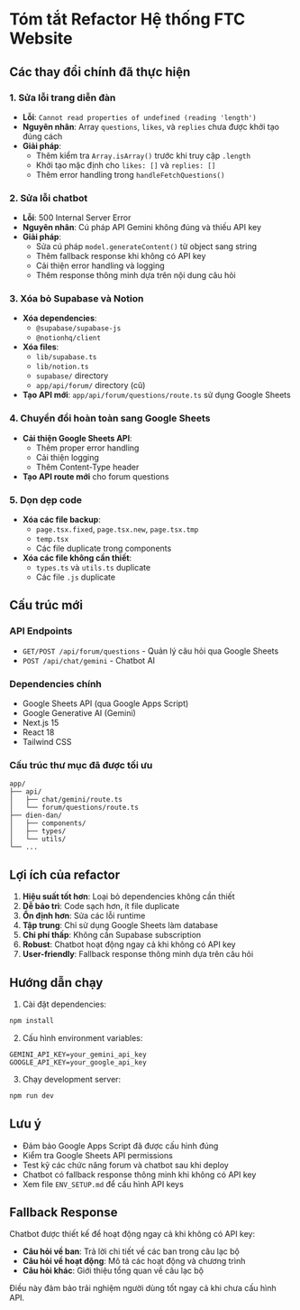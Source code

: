 # Tóm tắt Refactor Hệ thống FTC Website

## Các thay đổi chính đã thực hiện

### 1. Sửa lỗi trang diễn đàn
- **Lỗi**: `Cannot read properties of undefined (reading 'length')`
- **Nguyên nhân**: Array `questions`, `likes`, và `replies` chưa được khởi tạo đúng cách
- **Giải pháp**:
  - Thêm kiểm tra `Array.isArray()` trước khi truy cập `.length`
  - Khởi tạo mặc định cho `likes: []` và `replies: []`
  - Thêm error handling trong `handleFetchQuestions()`

### 2. Sửa lỗi chatbot
- **Lỗi**: 500 Internal Server Error
- **Nguyên nhân**: Cú pháp API Gemini không đúng và thiếu API key
- **Giải pháp**:
  - Sửa cú pháp `model.generateContent()` từ object sang string
  - Thêm fallback response khi không có API key
  - Cải thiện error handling và logging
  - Thêm response thông minh dựa trên nội dung câu hỏi

### 3. Xóa bỏ Supabase và Notion
- **Xóa dependencies**:
  - `@supabase/supabase-js`
  - `@notionhq/client`
- **Xóa files**:
  - `lib/supabase.ts`
  - `lib/notion.ts`
  - `supabase/` directory
  - `app/api/forum/` directory (cũ)
- **Tạo API mới**: `app/api/forum/questions/route.ts` sử dụng Google Sheets

### 4. Chuyển đổi hoàn toàn sang Google Sheets
- **Cải thiện Google Sheets API**:
  - Thêm proper error handling
  - Cải thiện logging
  - Thêm Content-Type header
- **Tạo API route mới** cho forum questions

### 5. Dọn dẹp code
- **Xóa các file backup**:
  - `page.tsx.fixed`, `page.tsx.new`, `page.tsx.tmp`
  - `temp.tsx`
  - Các file duplicate trong components
- **Xóa các file không cần thiết**:
  - `types.ts` và `utils.ts` duplicate
  - Các file `.js` duplicate

## Cấu trúc mới

### API Endpoints
- `GET/POST /api/forum/questions` - Quản lý câu hỏi qua Google Sheets
- `POST /api/chat/gemini` - Chatbot AI

### Dependencies chính
- Google Sheets API (qua Google Apps Script)
- Google Generative AI (Gemini)
- Next.js 15
- React 18
- Tailwind CSS

### Cấu trúc thư mục đã được tối ưu
```
app/
├── api/
│   ├── chat/gemini/route.ts
│   └── forum/questions/route.ts
├── dien-dan/
│   ├── components/
│   ├── types/
│   └── utils/
└── ...
```

## Lợi ích của refactor

1. **Hiệu suất tốt hơn**: Loại bỏ dependencies không cần thiết
2. **Dễ bảo trì**: Code sạch hơn, ít file duplicate
3. **Ổn định hơn**: Sửa các lỗi runtime
4. **Tập trung**: Chỉ sử dụng Google Sheets làm database
5. **Chi phí thấp**: Không cần Supabase subscription
6. **Robust**: Chatbot hoạt động ngay cả khi không có API key
7. **User-friendly**: Fallback response thông minh dựa trên câu hỏi

## Hướng dẫn chạy

1. Cài đặt dependencies:
```bash
npm install
```

2. Cấu hình environment variables:
```env
GEMINI_API_KEY=your_gemini_api_key
GOOGLE_API_KEY=your_google_api_key
```

3. Chạy development server:
```bash
npm run dev
```

## Lưu ý

- Đảm bảo Google Apps Script đã được cấu hình đúng
- Kiểm tra Google Sheets API permissions
- Test kỹ các chức năng forum và chatbot sau khi deploy
- Chatbot có fallback response thông minh khi không có API key
- Xem file `ENV_SETUP.md` để cấu hình API keys

## Fallback Response

Chatbot được thiết kế để hoạt động ngay cả khi không có API key:

- **Câu hỏi về ban**: Trả lời chi tiết về các ban trong câu lạc bộ
- **Câu hỏi về hoạt động**: Mô tả các hoạt động và chương trình
- **Câu hỏi khác**: Giới thiệu tổng quan về câu lạc bộ

Điều này đảm bảo trải nghiệm người dùng tốt ngay cả khi chưa cấu hình API.
